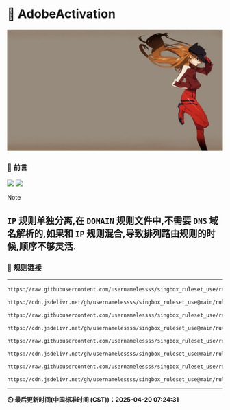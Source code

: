 
# 🧸 AdobeActivation
![](https://raw.githubusercontent.com/usernamelessss/picture-bed/main/images/202504042256831.jpg)
### 📣 前言
![](https://shields.io/badge/-移除重复规则-ff69b4) ![](https://shields.io/badge/-IP&nbsp;规则单独存放不与&nbsp;DOMAIN&nbsp;等混合-green)
> [!NOTE]
**`IP` 规则单独分离,在 `DOMAIN` 规则文件中,不需要 `DNS` 域名解析的,如果和 `IP` 规则混合,导致排列路由规则的时候,顺序不够灵活.**
---

###  🔗 规则链接
---

```url
https://raw.githubusercontent.com/usernamelessss/singbox_ruleset_use/refs/heads/main/rule/AdobeActivation/AdobeActivation_IP.json
```

```url
https://cdn.jsdelivr.net/gh/usernamelessss/singbox_ruleset_use@main/rule/AdobeActivation/AdobeActivation_IP.json
```

```url
https://raw.githubusercontent.com/usernamelessss/singbox_ruleset_use/refs/heads/main/rule/AdobeActivation/AdobeActivation_IP.srs
```

```url
https://cdn.jsdelivr.net/gh/usernamelessss/singbox_ruleset_use@main/rule/AdobeActivation/AdobeActivation_IP.srs
```

```url
https://raw.githubusercontent.com/usernamelessss/singbox_ruleset_use/refs/heads/main/rule/AdobeActivation/AdobeActivation_No_IP.json
```

```url
https://cdn.jsdelivr.net/gh/usernamelessss/singbox_ruleset_use@main/rule/AdobeActivation/AdobeActivation_No_IP.json
```

```url
https://raw.githubusercontent.com/usernamelessss/singbox_ruleset_use/refs/heads/main/rule/AdobeActivation/AdobeActivation_No_IP.srs
```

```url
https://cdn.jsdelivr.net/gh/usernamelessss/singbox_ruleset_use@main/rule/AdobeActivation/AdobeActivation_No_IP.srs
```

---
**⏲️ 最后更新时间(中国标准时间 (CST))：2025-04-20 07:24:31**